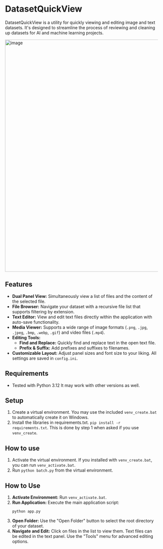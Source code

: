 # DatasetQuickView

DatasetQuickView is a utility for quickly viewing and editing image and text datasets. It's designed to streamline the process of reviewing and cleaning up datasets for AI and machine learning projects.

<img width="2533" height="763" alt="image" src="https://github.com/user-attachments/assets/f26f6f39-5052-413c-82b4-b648c3e8d0a9" />


## Features

*   **Dual Panel View:** Simultaneously view a list of files and the content of the selected file.
*   **File Browser:** Navigate your dataset with a recursive file list that supports filtering by extension.
*   **Text Editor:** View and edit text files directly within the application with auto-save functionality.
*   **Media Viewer:** Supports a wide range of image formats (`.png`, `.jpg`, `.jpeg`, `.bmp`, `.webp`, `.gif`) and video files (`.mp4`).
*   **Editing Tools:**
    *   **Find and Replace:** Quickly find and replace text in the open text file.
    *   **Prefix & Suffix:** Add prefixes and suffixes to filenames.
*   **Customizable Layout:** Adjust panel sizes and font size to your liking. All settings are saved in `config.ini`.

## Requirements
* Tested with Python 3.12
It may work with other versions as well.

## Setup
1. Create a virtual environment. You may use the included `venv_create.bat` to automatically create it on Windows.
2. Install the libraries in requirements.txt. `pip install -r requirements.txt`. This is done by step 1 when asked if you use `venv_create`.


## How to use
1. Activate the virtual environment. If you installed with `venv_create.bat`, you can run `venv_activate.bat`.
2. Run `python batch.py` from the virtual environment.



## How to Use

1.  **Activate Environment:** Run `venv_activate.bat`.
2.  **Run Application:** Execute the main application script:
    ```bash
    python app.py
    ```
3.  **Open Folder:** Use the "Open Folder" button to select the root directory of your dataset.
4.  **Navigate and Edit:** Click on files in the list to view them. Text files can be edited in the text panel. Use the "Tools" menu for advanced editing options.


